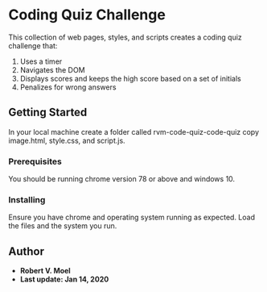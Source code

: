 # Coding Quiz Challenge

This collection of web pages, styles, and scripts creates a coding quiz challenge that:
1) Uses a timer
2) Navigates the DOM
3) Displays scores and keeps the high score based on a set of initials
4) Penalizes for wrong answers

## Getting Started

In your local machine create a folder called rvm-code-quiz-code-quiz copy image.html, style.css, and script.js.  

### Prerequisites

You should be running chrome version 78 or above and windows 10.

### Installing

Ensure you have chrome and operating system running as expected.  Load the files and the system you run.


## Author

* **Robert V. Moel** 
* **Last update: Jan 14, 2020**
